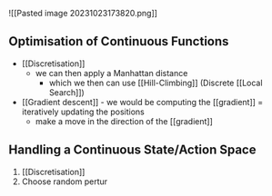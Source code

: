 ![[Pasted image 20231023173820.png]]

## Optimisation of Continuous Functions
- [[Discretisation]]
	- we can then apply a Manhattan distance
		- which we then can use [[Hill-Climbing]] (Discrete [[Local Search]])
- [[Gradient descent]] - we would be computing the [[gradient]] = iteratively updating the positions
	- make a move in the direction of the [[gradient]]

## Handling a Continuous State/Action Space
1. [[Discretisation]]
2. Choose random pertur